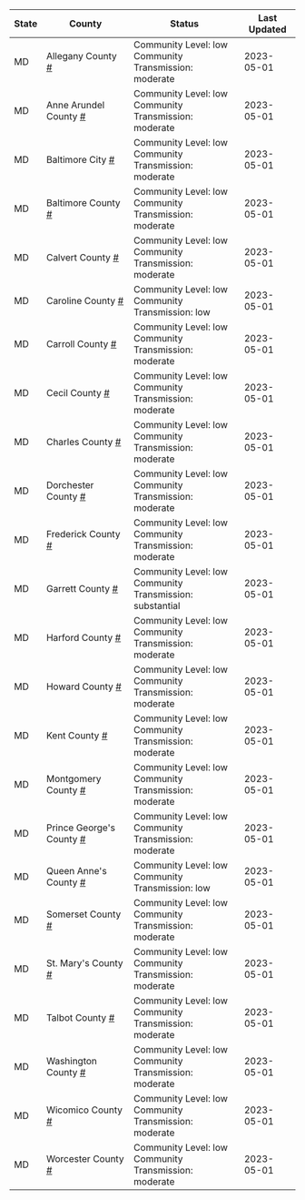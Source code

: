 State | County | Status | Last Updated
--- | --- | --- | --- 
MD | Allegany County <a href="#allegany_county">#</a> | <a name="allegany_county"></a>Community Level: low<br/>Community Transmission: moderate | 2023-05-01
MD | Anne Arundel County <a href="#anne_arundel_county">#</a> | <a name="anne_arundel_county"></a>Community Level: low<br/>Community Transmission: moderate | 2023-05-01
MD | Baltimore City <a href="#baltimore_city">#</a> | <a name="baltimore_city"></a>Community Level: low<br/>Community Transmission: moderate | 2023-05-01
MD | Baltimore County <a href="#baltimore_county">#</a> | <a name="baltimore_county"></a>Community Level: low<br/>Community Transmission: moderate | 2023-05-01
MD | Calvert County <a href="#calvert_county">#</a> | <a name="calvert_county"></a>Community Level: low<br/>Community Transmission: moderate | 2023-05-01
MD | Caroline County <a href="#caroline_county">#</a> | <a name="caroline_county"></a>Community Level: low<br/>Community Transmission: low | 2023-05-01
MD | Carroll County <a href="#carroll_county">#</a> | <a name="carroll_county"></a>Community Level: low<br/>Community Transmission: moderate | 2023-05-01
MD | Cecil County <a href="#cecil_county">#</a> | <a name="cecil_county"></a>Community Level: low<br/>Community Transmission: moderate | 2023-05-01
MD | Charles County <a href="#charles_county">#</a> | <a name="charles_county"></a>Community Level: low<br/>Community Transmission: moderate | 2023-05-01
MD | Dorchester County <a href="#dorchester_county">#</a> | <a name="dorchester_county"></a>Community Level: low<br/>Community Transmission: moderate | 2023-05-01
MD | Frederick County <a href="#frederick_county">#</a> | <a name="frederick_county"></a>Community Level: low<br/>Community Transmission: moderate | 2023-05-01
MD | Garrett County <a href="#garrett_county">#</a> | <a name="garrett_county"></a>Community Level: low<br/>Community Transmission: substantial | 2023-05-01
MD | Harford County <a href="#harford_county">#</a> | <a name="harford_county"></a>Community Level: low<br/>Community Transmission: moderate | 2023-05-01
MD | Howard County <a href="#howard_county">#</a> | <a name="howard_county"></a>Community Level: low<br/>Community Transmission: moderate | 2023-05-01
MD | Kent County <a href="#kent_county">#</a> | <a name="kent_county"></a>Community Level: low<br/>Community Transmission: moderate | 2023-05-01
MD | Montgomery County <a href="#montgomery_county">#</a> | <a name="montgomery_county"></a>Community Level: low<br/>Community Transmission: moderate | 2023-05-01
MD | Prince George's County <a href="#prince_george's_county">#</a> | <a name="prince_george's_county"></a>Community Level: low<br/>Community Transmission: moderate | 2023-05-01
MD | Queen Anne's County <a href="#queen_anne's_county">#</a> | <a name="queen_anne's_county"></a>Community Level: low<br/>Community Transmission: low | 2023-05-01
MD | Somerset County <a href="#somerset_county">#</a> | <a name="somerset_county"></a>Community Level: low<br/>Community Transmission: moderate | 2023-05-01
MD | St. Mary's County <a href="#st._mary's_county">#</a> | <a name="st._mary's_county"></a>Community Level: low<br/>Community Transmission: moderate | 2023-05-01
MD | Talbot County <a href="#talbot_county">#</a> | <a name="talbot_county"></a>Community Level: low<br/>Community Transmission: moderate | 2023-05-01
MD | Washington County <a href="#washington_county">#</a> | <a name="washington_county"></a>Community Level: low<br/>Community Transmission: moderate | 2023-05-01
MD | Wicomico County <a href="#wicomico_county">#</a> | <a name="wicomico_county"></a>Community Level: low<br/>Community Transmission: moderate | 2023-05-01
MD | Worcester County <a href="#worcester_county">#</a> | <a name="worcester_county"></a>Community Level: low<br/>Community Transmission: moderate | 2023-05-01
